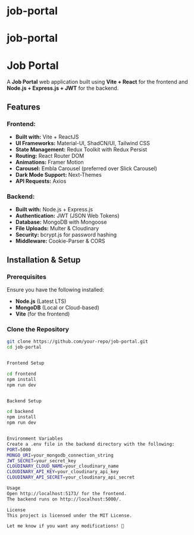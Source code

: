 ﻿# job-portal
# job-portal
# Job Portal

A **Job Portal** web application built using **Vite + React** for the frontend and **Node.js + Express.js + JWT** for the backend.

## Features

### Frontend:
- **Built with:** Vite + ReactJS
- **UI Frameworks:** Material-UI, ShadCN/UI, Tailwind CSS
- **State Management:** Redux Toolkit with Redux Persist
- **Routing:** React Router DOM
- **Animations:** Framer Motion
- **Carousel:** Embla Carousel (preferred over Slick Carousel)
- **Dark Mode Support:** Next-Themes
- **API Requests:** Axios

### Backend:
- **Built with:** Node.js + Express.js
- **Authentication:** JWT (JSON Web Tokens)
- **Database:** MongoDB with Mongoose
- **File Uploads:** Multer & Cloudinary
- **Security:** bcrypt.js for password hashing
- **Middleware:** Cookie-Parser & CORS

## Installation & Setup

### Prerequisites
Ensure you have the following installed:
- **Node.js** (Latest LTS)
- **MongoDB** (Local or Cloud-based)
- **Vite** (for the frontend)

### Clone the Repository
```sh
git clone https://github.com/your-repo/job-portal.git
cd job-portal


Frontend Setup

cd frontend
npm install
npm run dev


Backend Setup

cd backend
npm install
npm run dev


Environment Variables
Create a .env file in the backend directory with the following:
PORT=5000
MONGO_URI=your_mongodb_connection_string
JWT_SECRET=your_secret_key
CLOUDINARY_CLOUD_NAME=your_cloudinary_name
CLOUDINARY_API_KEY=your_cloudinary_api_key
CLOUDINARY_API_SECRET=your_cloudinary_api_secret

Usage
Open http://localhost:5173/ for the frontend.
The backend runs on http://localhost:5000/.

License
This project is licensed under the MIT License.

Let me know if you want any modifications! 🚀

